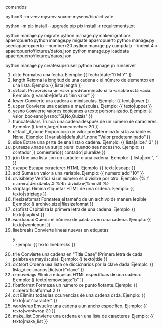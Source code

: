 comandos 

python3 -m venv myvenv
source myvenv/bin/activate

python -m pip install --upgrade pip
pip install -r requirements.txt

python manage.py migrate
python manage.py makemigrations apaeropuerto
python manage.py migrate apaeropuerto
python manage.py seed apaeropuerto --number=20
python manage.py dumpdata --indent 4 > apaeropuerto/fixtures/datos.json
python manage.py loaddata apaeropuerto/fixtures/datos.json

python manage.py createsuperuser
python manage.py runserver

1. date
Formatea una fecha.
Ejemplo: {{ fecha|date:"D M Y" }}
2. length
Retorna la longitud de una cadena o el número de elementos en una lista.
Ejemplo: {{ lista|length }}
3. default
Proporciona un valor predeterminado si la variable está vacía.
Ejemplo: {{ variable|default:"Sin valor" }}
4. lower
Convierte una cadena a minúsculas.
Ejemplo: {{ texto|lower }}
5. upper
Convierte una cadena a mayúsculas.
Ejemplo: {{ texto|upper }}
6. yesno
Convierte valores booleanos a texto personalizado.
Ejemplo: {{ valor_booleano|yesno:"Sí,No,Quizás" }}
7. truncatechars
Trunca una cadena después de un número de caracteres.
Ejemplo: {{ texto_largo|truncatechars:20 }}
8. default_if_none
Proporciona un valor predeterminado si la variable es None.
Ejemplo: {{ variable|default_if_none:"Valor predeterminado" }}
9. slice
Extrae una parte de una lista o cadena.
Ejemplo: {{ lista|slice:":3" }}
10. pluralize
Añade un sufijo plural cuando sea necesario.
Ejemplo: {{ contador }} comentario{{ contador|pluralize }}
11. join
Une una lista con un carácter o una cadena.
Ejemplo: {{ lista|join:", " }}
12. escape
Escapa caracteres HTML.
Ejemplo: {{ texto|escape }}
13. add
Suma un valor a una variable.
Ejemplo: {{ numero|add:"10" }}
14. divisibleby
Verifica si un número es divisible por otro.
Ejemplo: {% if numero|divisibleby:3 %}Es divisible{% endif %}
15. striptags
Elimina etiquetas HTML de una cadena.
Ejemplo: {{ texto|striptags }}
16. filesizeformat
Formatea el tamaño de un archivo de manera legible.
Ejemplo: {{ archivo.size|filesizeformat }}
17. capfirst
Capitaliza la primera letra de una cadena.
Ejemplo: {{ texto|capfirst }}
18. wordcount
Cuenta el número de palabras en una cadena.
Ejemplo: {{ texto|wordcount }}
19. linebreaks
Convierte líneas nuevas en etiquetas <p> y <br>.
Ejemplo: {{ texto|linebreaks }}
20. title
Convierte una cadena en "Title Case" (Primera letra de cada palabra en mayúscula).
Ejemplo: {{ texto|title }}
21. dictsort
Ordena una lista de diccionarios por la clave dada.
Ejemplo: {{ lista_diccionarios|dictsort:"clave" }}
22. removetags
Elimina etiquetas HTML específicas de una cadena.
Ejemplo: {{ texto|removetags:"b" }}
23. floatformat
Formatea un número de punto flotante.
Ejemplo: {{ numero|floatformat:2 }}
24. cut
Elimina todas las ocurrencias de una cadena dada.
Ejemplo: {{ texto|cut:"caracter" }}
25. wordwrap
Envuelve una cadena a un ancho específico.
Ejemplo: {{ texto|wordwrap:20 }}
26. make_list
Convierte una cadena en una lista de caracteres.
Ejemplo: {{ texto|make_list }}
